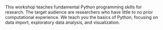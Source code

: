 This workshop teaches fundamental Python programming skills for research. 
The target audience are researchers who have little to no prior computational experience.
We teach you the basics of Python, focusing on data import, exploratory data analysis, and visualization. 